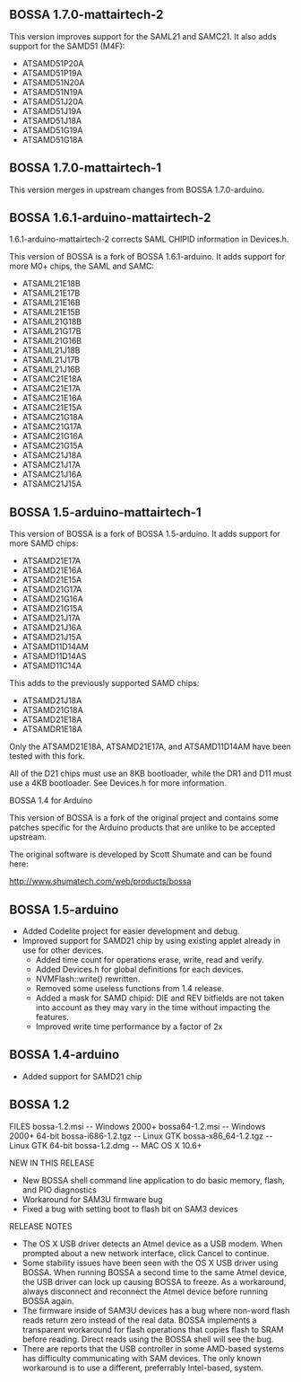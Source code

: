 BOSSA 1.7.0-mattairtech-2
-------------------------------

This version improves support for the SAML21 and SAMC21.
It also adds support for the SAMD51 (M4F):

 * ATSAMD51P20A
 * ATSAMD51P19A
 * ATSAMD51N20A
 * ATSAMD51N19A
 * ATSAMD51J20A
 * ATSAMD51J19A
 * ATSAMD51J18A
 * ATSAMD51G19A
 * ATSAMD51G18A


BOSSA 1.7.0-mattairtech-1
-------------------------------

This version merges in upstream changes from BOSSA 1.7.0-arduino.


BOSSA 1.6.1-arduino-mattairtech-2
-------------------------------

1.6.1-arduino-mattairtech-2 corrects SAML CHIPID information in Devices.h.

This version of BOSSA is a fork of BOSSA 1.6.1-arduino.
It adds support for more M0+ chips, the SAML and SAMC:

  * ATSAML21E18B
  * ATSAML21E17B
  * ATSAML21E16B
  * ATSAML21E15B
  * ATSAML21G18B
  * ATSAML21G17B
  * ATSAML21G16B
  * ATSAML21J18B
  * ATSAML21J17B
  * ATSAML21J16B
  * ATSAMC21E18A
  * ATSAMC21E17A
  * ATSAMC21E16A
  * ATSAMC21E15A
  * ATSAMC21G18A
  * ATSAMC21G17A
  * ATSAMC21G16A
  * ATSAMC21G15A
  * ATSAMC21J18A
  * ATSAMC21J17A
  * ATSAMC21J16A
  * ATSAMC21J15A


BOSSA 1.5-arduino-mattairtech-1
-------------------------------

This version of BOSSA is a fork of BOSSA 1.5-arduino.
It adds support for more SAMD chips:

  * ATSAMD21E17A
  * ATSAMD21E16A
  * ATSAMD21E15A
  * ATSAMD21G17A
  * ATSAMD21G16A
  * ATSAMD21G15A
  * ATSAMD21J17A
  * ATSAMD21J16A
  * ATSAMD21J15A
  * ATSAMD11D14AM
  * ATSAMD11D14AS
  * ATSAMD11C14A

This adds to the previously supported SAMD chips:

  * ATSAMD21J18A
  * ATSAMD21G18A
  * ATSAMD21E18A
  * ATSAMDR1E18A

Only the ATSAMD21E18A, ATSAMD21E17A, and ATSAMD11D14AM have been tested
with this fork.

All of the D21 chips must use an 8KB bootloader, while the DR1 and D11
must use a 4KB bootloader. See Devices.h for more information.


BOSSA 1.4 for Arduino

This version of BOSSA is a fork of the original project and contains some
patches specific for the Arduino products that are unlike to be accepted
upstream.

The original software is developed by Scott Shumate and can be found here:

http://www.shumatech.com/web/products/bossa

BOSSA 1.5-arduino
-----------------

* Added Codelite project for easier development and debug.
* Improved support for SAMD21 chip by using existing applet already in use for other devices.
  * Added time count for operations erase, write, read and verify.
  * Added Devices.h for global definitions for each devices.
  * NVMFlash::write() rewritten.
  * Removed some useless functions from 1.4 release.
  * Added a mask for SAMD chipid: DIE and REV bitfields are not taken into account as they may vary in the time without impacting the features.
  * Improved write time performance by a factor of 2x


BOSSA 1.4-arduino
-----------------

* Added support for SAMD21 chip


BOSSA 1.2
---------

FILES
bossa-1.2.msi -- Windows 2000+
bossa64-1.2.msi -- Windows 2000+ 64-bit
bossa-i686-1.2.tgz -- Linux GTK
bossa-x86_64-1.2.tgz -- Linux GTK 64-bit
bossa-1.2.dmg -- MAC OS X 10.6+

NEW IN THIS RELEASE
* New BOSSA shell command line application to do basic memory, flash, and PIO diagnostics
* Workaround for SAM3U firmware bug
* Fixed a bug with setting boot to flash bit on SAM3 devices

RELEASE NOTES
* The OS X USB driver detects an Atmel device as a USB modem.  When prompted about a new network interface, click Cancel to continue.
* Some stability issues have been seen with the OS X USB driver using BOSSA.  When running BOSSA a second time to the same Atmel device, the USB driver can lock up causing BOSSA to freeze.  As a workaround, always disconnect and reconnect the Atmel device before running BOSSA again.
* The firmware inside of SAM3U devices has a bug where non-word flash reads return zero instead of the real data.  BOSSA implements a transparent workaround for flash operations that copies flash to SRAM before reading.  Direct reads using the BOSSA shell will see the bug.
* There are reports that the USB controller in some AMD-based systems has difficulty communicating with SAM devices.  The only known workaround is to use a different, preferrably Intel-based, system.
